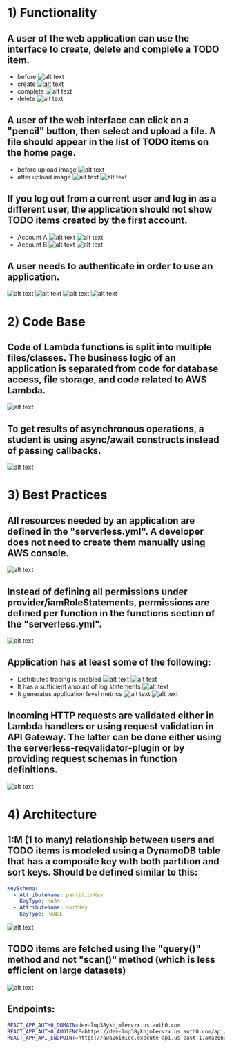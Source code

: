 # 1) Functionality

## A user of the web application can use the interface to create, delete and complete a TODO item.

- before
![alt text](image-5.png)
- create
![alt text](image-6.png)
- complete
![alt text](image-10.png)
- delete
![alt text](image-11.png)

## A user of the web interface can click on a "pencil" button, then select and upload a file. A file should appear in the list of TODO items on the home page.
- before upload image
![alt text](image-7.png)
- after upload image
![alt text](image-8.png)
![alt text](image-9.png)

## If you log out from a current user and log in as a different user, the application should not show TODO items created by the first account.
- Account A
![alt text](image-2.png)
![alt text](image-9.png)
- Account B
![alt text](image-15.png)
![alt text](image-14.png)

## A user needs to authenticate in order to use an application.

![alt text](image.png)
![alt text](image-1.png)
![alt text](image-2.png)
![alt text](image-3.png)

# 2) Code Base

## Code of Lambda functions is split into multiple files/classes. The business logic of an application is separated from code for database access, file storage, and code related to AWS Lambda.
![alt text](image-13.png)

## To get results of asynchronous operations, a student is using async/await constructs instead of passing callbacks.
![alt text](image-16.png)

# 3) Best Practices

## All resources needed by an application are defined in the "serverless.yml". A developer does not need to create them manually using AWS console.
![alt text](image-17.png)

## Instead of defining all permissions under provider/iamRoleStatements, permissions are defined per function in the functions section of the "serverless.yml".
![alt text](image-18.png)

## Application has at least some of the following:

- Distributed tracing is enabled
![alt text](image-19.png)
![alt text](image-20.png)
- It has a sufficient amount of log statements
![alt text](image-21.png)
- It generates application level metrics
![alt text](image-23.png)
![alt text](image-22.png)

## Incoming HTTP requests are validated either in Lambda handlers or using request validation in API Gateway. The latter can be done either using the serverless-reqvalidator-plugin or by providing request schemas in function definitions.
![alt text](image-24.png)

# 4) Architecture

## 1:M (1 to many) relationship between users and TODO items is modeled using a DynamoDB table that has a composite key with both partition and sort keys. Should be defined similar to this:

```yaml
KeySchema:
  - AttributeName: partitionKey
    KeyType: HASH
  - AttributeName: sortKey
    KeyType: RANGE
```
![alt text](image-25.png)

## TODO items are fetched using the "query()" method and not "scan()" method (which is less efficient on large datasets)
![alt text](image-26.png)

## Endpoints:
```bash
REACT_APP_AUTH0_DOMAIN=dev-lmp38ykhjmlervzx.us.auth0.com
REACT_APP_AUTH0_AUDIENCE=https://dev-lmp38ykhjmlervzx.us.auth0.com/api/v2/
REACT_APP_API_ENDPOINT=https://awa26imicc.execute-api.us-east-1.amazonaws.com/dev
```